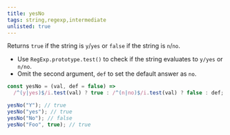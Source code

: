 ```yaml
---
title: yesNo
tags: string,regexp,intermediate
unlisted: true
---
```


Returns `true` if the string is `y`/`yes` or `false` if the string is `n`/`no`.

- Use `RegExp.prototype.test()` to check if the string evaluates to `y/yes` or `n/no`.
- Omit the second argument, `def` to set the default answer as `no`.

```js
const yesNo = (val, def = false) =>
  /^(y|yes)$/i.test(val) ? true : /^(n|no)$/i.test(val) ? false : def;
```

```js
yesNo("Y"); // true
yesNo("yes"); // true
yesNo("No"); // false
yesNo("Foo", true); // true
```
